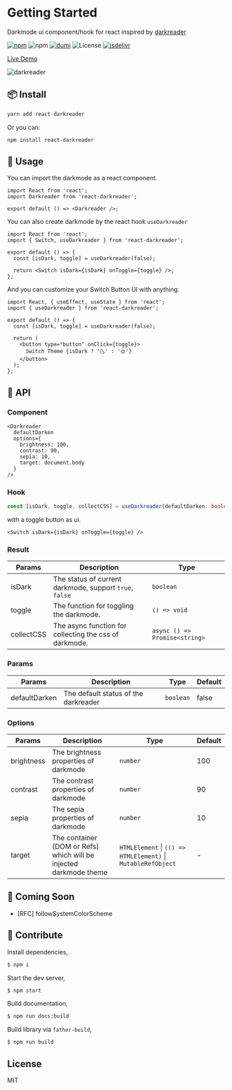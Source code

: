 # Getting Started

Darkmode ui component/hook for react inspired by [darkreader](https://github.com/darkreader/darkreader)

[![npm](https://img.shields.io/npm/v/react-darkreader?color=orange)](https://www.npmjs.com/package/react-image-dangling)
![npm](https://img.shields.io/npm/dt/react-darkreader)
[![dumi](https://img.shields.io/badge/docs%20by-dumi-blue)](https://github.com/umijs/dumi)
![License](https://img.shields.io/github/license/Turkyden/react-darkreader)
[![jsdelivr](https://data.jsdelivr.com/v1/package/npm/react-darkreader/badge)](https://www.jsdelivr.com/package/npm/react-darkreader)

[Live Demo](https://react-darkreader.vercel.app)

![darkreader](https://darkreader.org/images/darkreader-icon-256x256.png)

## 📦 Install

```bash
yarn add react-darkreader
```

Or you can:

```bash
npm install react-darkreader
```

## 🚀 Usage

You can import the darkmode as a react component.

```tsx | pure
import React from 'react';
import Darkreader from 'react-darkreader';

export default () => <Darkreader />;
```

You can also create darkmode by the react hook `useDarkreader`

```tsx | pure
import React from 'react';
import { Switch, useDarkreader } from 'react-darkreader';

export default () => {
  const [isDark, toggle] = useDarkreader(false);

  return <Switch isDark={isDark} onToggle={toggle} />;
};
```

And you can customize your Switch Button UI with anything.

```tsx | pure
import React, { useEffect, useState } from 'react';
import { useDarkreader } from 'react-darkreader';

export default () => {
  const [isDark, toggle] = useDarkreader(false);

  return (
    <button type="button" onClick={toggle}>
      Switch Theme {isDark ? '🌜' : '🌞'}
    </button>
  );
};
```

## 📔 API

### Component

```tsx | pure
<Darkreader
  defaultDarken
  options={
    brightness: 100,
    contrast: 90,
    sepia: 10,
    target: document.body
  }
/>
```

### Hook

```typescript | pure
const [isDark, toggle, collectCSS] = useDarkreader(defaultDarken: boolean, options?: Options);
```

with a toggle button as ui.

```tsx | pure
<Switch isDark={isDark} onToggle={toggle} />
```

### Result

| Params     | Description                                             | Type                          |
| ---------- | ------------------------------------------------------- | ----------------------------- |
| isDark     | The status of current darkmode, support `true`, `false` | `boolean`                     |
| toggle     | The function for toggling the darkmode.                 | `() => void`                  |
| collectCSS | The async function for collecting the css of darkmode.  | `async () => Promise<string>` |

### Params

| Params        | Description                          | Type      | Default |
| ------------- | ------------------------------------ | --------- | ------- |
| defaultDarken | The default status of the darkreader | `boolean` | false   |

### Options

| Params     | Description                                                       | Type                                                         | Default |
| ---------- | ----------------------------------------------------------------- | ------------------------------------------------------------ | ------- |
| brightness | The brightness properties of darkmode                             | `number`                                                     | 100     |
| contrast   | The contrast properties of darkmode                               | `number`                                                     | 90      |
| sepia      | The sepia properties of darkmode                                  | `number`                                                     | 10      |
| target     | The container (DOM or Refs) which will be injected darkmode theme | `HTMLElement` \| `(() => HTMLElement)` \| `MutableRefObject` | -       |

## 🔢 Coming Soon

- [RFC] followSystemColorScheme

## 🔨 Contribute

Install dependencies,

```bash
$ npm i
```

Start the dev server,

```bash
$ npm start
```

Build documentation,

```bash
$ npm run docs:build
```

Build library via `father-build`,

```bash
$ npm run build
```

## License

MIT
